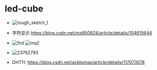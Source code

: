 # led-cube
- ![rough_sketch_1](https://github.com/user-attachments/assets/42506317-75ef-4b33-86f8-bb6f47ac75a4)
- 字符显示 https://blog.csdn.net/ma950924/article/details/104615644
- ![thd](https://github.com/user-attachments/assets/dca8873d-476d-4444-83b1-fc5f02070e2d)
![mq2](https://github.com/user-attachments/assets/aae9c817-9fe6-4731-8b4b-4fcf42545966)

- ![23762793](https://github.com/user-attachments/assets/0a59971c-080a-462c-92f0-249f49e43351)
- DHT11: https://blog.csdn.net/acktomas/article/details/117073078

